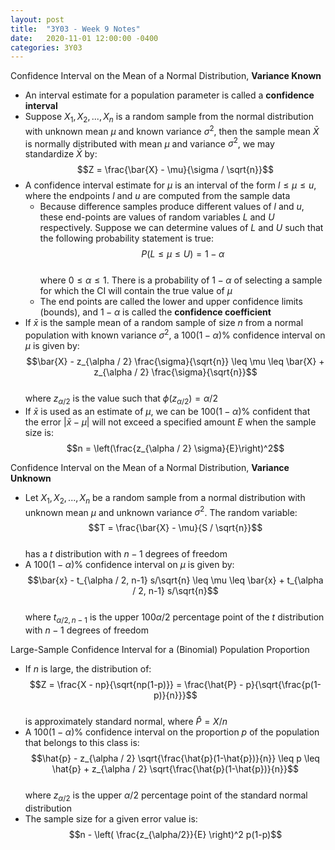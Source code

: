 ```yaml
---
layout: post
title:  "3Y03 - Week 9 Notes"
date:   2020-11-01 12:00:00 -0400
categories: 3Y03
---
```


Confidence Interval on the Mean of a Normal Distribution, **Variance Known**
- An interval estimate for a population parameter is called a **confidence interval**
- Suppose $X_1, X_2, ..., X_n$ is a random sample from the normal distribution with unknown mean $\mu$ and known variance $\sigma^2$, then the sample mean $\bar{X}$ is normally distributed with mean $\mu$ and variance $\sigma^2$, we may standardize $\bar{X}$ by:  
$$Z = \frac{\bar{X} - \mu}{\sigma / \sqrt{n}}$$
- A confidence interval estimate for $\mu$ is an interval of the form $l \leq \mu \leq u$, where the endpoints *l* and *u* are computed from the sample data
    - Because difference samples produce different values of *l* and *u*, these end-points are values of random variables *L* and *U* respectively. Suppose we can determine values of *L* and *U* such that the following probability statement is true:  
    $$P(L \leq \mu \leq U) = 1 - \alpha$$  
    where $0 \leq \alpha \leq 1$. There is a probability of $1 - \alpha$ of selecting a sample for which the CI will contain the true value of $\mu$
    - The end points are called the lower and upper confidence limits (bounds), and $1 - \alpha$ is called the **confidence coefficient**
- If $\bar{x}$ is the sample mean of a random sample of size *n* from a normal population with known variance $\sigma^2$, a $100(1-\alpha)\%$ confidence interval on $\mu$ is given by:  
$$\bar{X} - z_{\alpha / 2} \frac{\sigma}{\sqrt{n}} \leq \mu \leq \bar{X} + z_{\alpha / 2} \frac{\sigma}{\sqrt{n}}$$  
where $z_{\alpha / 2}$ is the value such that $\phi(z_{\alpha / 2}) = \alpha / 2$
- If $\bar{x}$ is used as an estimate of $\mu$, we can be $100(1-\alpha)\%$ confident that the error $|\bar{x} - \mu|$ will not exceed a specified amount *E* when the sample size is:  
$$n = \left(\frac{z_{\alpha / 2} \sigma}{E}\right)^2$$

Confidence Interval on the Mean of a Normal Distribution, **Variance Unknown**
- Let $X_1, X_2, ..., X_n$ be a random sample from a normal distribution with unknown mean $\mu$ and unknown variance $\sigma^2$. The random variable:  
$$T = \frac{\bar{X} - \mu}{S / \sqrt{n}}$$  
has a *t* distribution with $n-1$ degrees of freedom
- A $100(1-\alpha)\%$ confidence interval on $\mu$ is given by:  
$$\bar{x} - t_{\alpha / 2, n-1} s/\sqrt{n} \leq \mu \leq \bar{x} + t_{\alpha / 2, n-1} s/\sqrt{n}$$  
where $t_{\alpha / 2, n-1}$ is the upper $100\alpha/2$ percentage point of the *t* distribution with $n-1$ degrees of freedom

Large-Sample Confidence Interval for a (Binomial) Population Proportion
- If *n* is large, the distribution of:  
$$Z = \frac{X - np}{\sqrt{np(1-p)}} = \frac{\hat{P} - p}{\sqrt{\frac{p(1-p)}{n}}}$$  
is approximately standard normal, where $\hat{P} = X/n$
- A $100(1-\alpha)\%$ confidence interval on the proportion *p* of the population that belongs to this class is:  
$$\hat{p} - z_{\alpha / 2} \sqrt{\frac{\hat{p}(1-\hat{p})}{n}} \leq p \leq \hat{p} + z_{\alpha / 2} \sqrt{\frac{\hat{p}(1-\hat{p})}{n}}$$  
where $z_{\alpha / 2}$ is the upper $\alpha / 2$ percentage point of the standard normal distribution
- The sample size for a given error value is:  
$$n - \left( \frac{z_{\alpha/2}}{E} \right)^2 p(1-p)$$